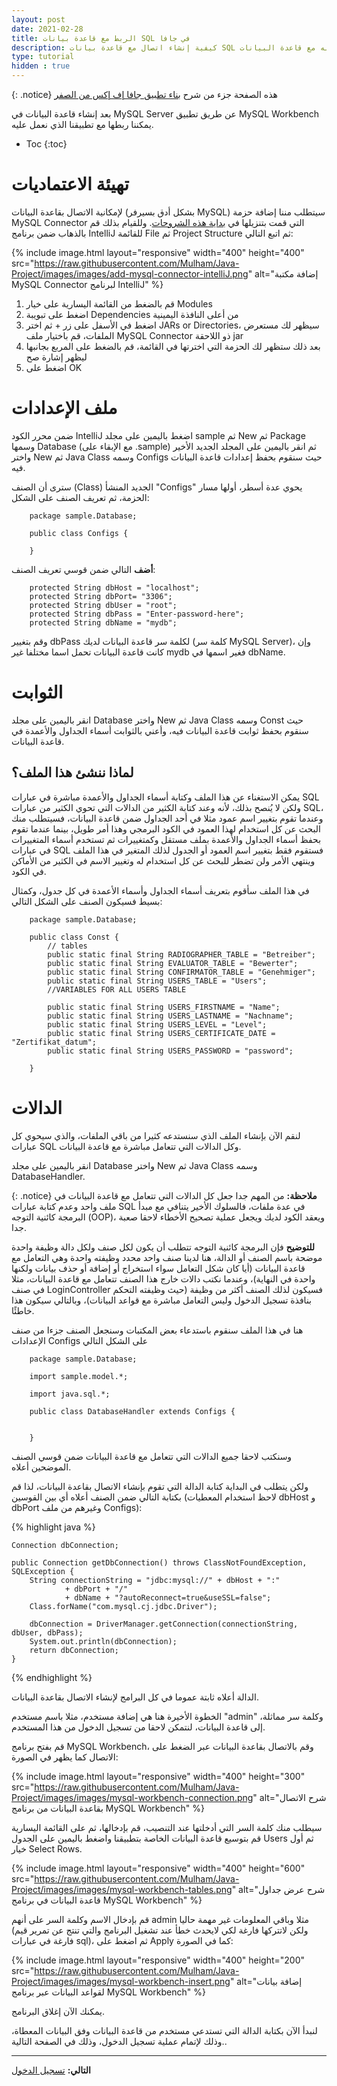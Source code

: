 ```yaml
---
layout: post
date: 2021-02-28
title: الربط مع قاعدة بيانات SQL في جافا
description: كيفية إنشاء اتصال مع قاعدة بيانات SQL من تطبيق جافا والتعامل منه مع قاعدة البيانات
type: tutorial
hidden : true
---
```


{: .notice}
هذه الصفحة جزء من شرح [بناء تطبيق جافا إف إكس من الصفر](/java-project-from-scratch)


بعد إنشاء قاعدة البيانات في MySQL Server عن طريق تطبيق MySQL Workbench يمكننا ربطها مع تطبيقنا الذي نعمل عليه.

* Toc
{:toc}

# تهيئة الاعتماديات

لإمكانية الاتصال بقاعدة البيانات (بشكل أدق بسيرفر MySQL) سيتطلب مننا إضافة حزمة MySQL Connector التي قمت بتنزيلها في [بداية هذه الشروحات](/java-project-from-scratch/#البرامج-والمكتبات-المستخدمة). وللقيام بذلك قم بالذهاب ضمن برنامج IntelliJ للقائمة File ثم Project Structure ثم اتبع التالي:


  {% include image.html layout="responsive" width="400" height="400" src="https://raw.githubusercontent.com/Mulham/Java-Project/images/images/add-mysql-connector-intelliJ.png" alt="إضافة مكتبة MySQL Connector لبرنامج IntelliJ" %}


1. قم بالضغط من القائمة اليسارية على خيار Modules 
2. اضغط على تبويبة Dependencies من أعلى النافذة اليمينية
3. اضغط في الأسفل على زر + ثم اختر JARs or Directories، سيظهر لك مستعرض الملفات، قم باختيار ملف MySQL Connector ذو اللاحقة jar 
4. بعد ذلك ستظهر لك الحزمة التي اخترتها في القائمة، قم بالضغط على المربع بجانبها ليظهر إشارة صح 
5. اضغط على OK


# ملف الإعدادات

ضمن محرر الكود IntelliJ اضغط باليمين على مجلد sample ثم New ثم Package وسمها Database (مع الإبقاء على .sample) ثم انقر باليمين على المجلد الجديد الأخير واختر New ثم Java Class وسمه Configs حيث سنقوم بحفظ إعدادات قاعدة البيانات فيه.

سترى أن الصنف (Class) الجديد المنشأ "Configs" يحوي عدة أسطر، أولها مسار الحزمة، ثم تعريف الصنف على الشكل:

        package sample.Database;

        public class Configs {

        }

**أضف** التالي ضمن قوسي تعريف الصنف:



        protected String dbHost = "localhost";
        protected String dbPort= "3306";
        protected String dbUser = "root";
        protected String dbPass = "Enter-password-here";
        protected String dbName = "mydb";

وقم بتغيير dbPass لكلمة سر قاعدة البيانات لديك (كلمة سر MySQL Server)، وإن كانت قاعدة البيانات تحمل اسما مختلفا غير mydb فغير اسمها في dbName.

# الثوابت

انقر باليمين على مجلد Database واختر New ثم Java Class وسمه Const حيث سنقوم بحفظ ثوابت قاعدة البيانات فيه، وأعني بالثوابت أسماء الجداول والأعمدة في قاعدة البيانات.

## لماذا ننشئ هذا الملف؟

يمكن الاستغناء عن هذا الملف وكتابة أسماء الجداول والأعمدة مباشرة في عبارات SQL ولكن لا يُنصح بذلك، ﻷنه وعند كتابة الكثير من الدالات التي تحوي الكثير من عبارات SQL، وعندما تقوم بتغيير اسم عمود مثلا في أحد الجداول ضمن قاعدة البيانات، فسيتطلب منك البحث عن كل استخدام لهذا العمود في الكود البرمجي وهذا أمر طويل، بينما عندما تقوم بحفظ أسماء الجداول والأعمدة بملف مستقل وكمتغييرات ثم تستخدم أسماء المتغييرات في عبارات SQL فستقوم فقط بتغيير اسم العمود أو الجدول لذلك المتغير في هذا الملف وينتهي الأمر ولن تضطر للبحث عن كل استخدام له وتغيير الاسم في الكثير من الأماكن في الكود.


في هذا الملف سأقوم بتعريف أسماء الجداول وأسماء الأعمدة في كل جدول، وكمثال بسيط فسيكون الصنف على الشكل التالي:


        package sample.Database;

        public class Const {
            // tables
            public static final String RADIOGRAPHER_TABLE = "Betreiber";
            public static final String EVALUATOR_TABLE = "Bewerter";
            public static final String CONFIRMATOR_TABLE = "Genehmiger";
            public static final String USERS_TABLE = "Users";
            //VARIABLES FOR ALL USERS TABLE

            public static final String USERS_FIRSTNAME = "Name";
            public static final String USERS_LASTNAME = "Nachname";
            public static final String USERS_LEVEL = "Level";
            public static final String USERS_CERTIFICATE_DATE = "Zertifikat_datum";
            public static final String USERS_PASSWORD = "password";

        }

# الدالات

لنقم الآن بإنشاء الملف الذي سنستدعه كثيرا من باقي الملفات، والذي سيحوي كل عبارات SQL وكل الدالات التي تتعامل مباشرة مع قاعدة البيانات.

انقر باليمين على مجلد Database واختر New ثم Java Class وسمه DatabaseHandler.


{: .notice}
**ملاحظة:** من المهم جدا جعل كل الدالات التي تتعامل مع قاعدة البيانات في ملف واحد وعدم كتابة عبارات SQL في عدة ملفات، فالسلوك الأخير يتنافي مع مبدأ البرمجة كائنية التوجه (OOP)، ويعقد الكود لديك ويجعل عملية تصحيح الأخطاء لاحقا صعبة جدا.

**للتوضيح** فإن البرمجة كائنية التوجه تتطلب أن يكون لكل صنف ولكل دالة وظيفة واحدة موضحة باسم الصنف أو الدالة، هنا لدينا صنف واحد محدد وظيفته واحدة وهي التعامل مع قاعدة البيانات (أيا كان شكل التعامل سواء استخراج أو إضافة أو حذف بيانات ولكنها واحدة في النهاية)، وعندما نكتب دالات خارج هذا الصنف تتعامل مع قاعدة البيانات، مثلا في صنف LoginController فسيكون لذلك الصنف أكثر من وظيفة (حيث وظيفته التحكم بنافذة تسجيل الدخول وليس التعامل مباشرة مع قواعد البيانات)، وبالتالي سيكون هذا خاطئًا.


هنا في هذا الملف سنقوم باستدعاء بعض المكتبات وسنجعل الصنف جزءا من صنف الإعدادات Configs على الشكل التالي


        package sample.Database;

        import sample.model.*;

        import java.sql.*;

        public class DatabaseHandler extends Configs {


        }

وسنكتب لاحقا جميع الدالات التي تتعامل مع قاعدة البيانات ضمن قوسي الصنف الموضحين أعلاه.

ولكن يتطلب في البداية كتابة الدالة التي تقوم بإنشاء الاتصال بقاعدة البيانات، لذا قم بكتابة التالي ضمن الصنف أعلاه أي بين القوسين (لاحظ استخدام المعطيات dbHost و dbPort وغيرهم من ملف Configs):


{% highlight java %}

    Connection dbConnection;

    public Connection getDbConnection() throws ClassNotFoundException, SQLException {
        String connectionString = "jdbc:mysql://" + dbHost + ":"
                + dbPort + "/"
                + dbName + "?autoReconnect=true&useSSL=false";
        Class.forName("com.mysql.cj.jdbc.Driver");

        dbConnection = DriverManager.getConnection(connectionString, dbUser, dbPass);
        System.out.println(dbConnection);
        return dbConnection;
    }

{% endhighlight %}

الدالة أعلاه ثابتة عموما في كل البرامج لإنشاء الاتصال بقاعدة البيانات.

الخطوة الأخيرة هنا هي إضافة مستخدم، مثلا باسم مستخدم "admin" وكلمة سر مماثلة، إلى قاعدة البيانات، لنتمكن لاحقا من تسجيل الدخول من هذا المستخدم.

قم بفتح برنامج MySQL Workbench، وقم بالاتصال بقاعدة البيانات عبر الضغط على الاتصال كما يظهر في الصورة:

{% include image.html layout="responsive" width="400" height="300" src="https://raw.githubusercontent.com/Mulham/Java-Project/images/images/mysql-workbench-connection.png" alt="شرح الاتصال بقاعدة البيانات من برنامج MySQL Workbench" %}

سيطلب منك كلمة السر التي أدخلتها عند التنصيب، قم بإدخالها، ثم على القائمة اليسارية قم بتوسيع قاعدة البيانات الخاصة بتطبيقنا واضغط باليمين على الجدول Users ثم أول خيار Select Rows.

{% include image.html layout="responsive" width="400" height="600" src="https://raw.githubusercontent.com/Mulham/Java-Project/images/images/mysql-workbench-tables.png" alt="شرح عرض جداول قاعدة البيانات في برنامج MySQL Workbench" %}

قم بإدخال الاسم وكلمة السر على أنهم admin مثلا وباقي المعلومات غير مهمة حاليا (ولكن لاتتركها فارغة لكي لايحدث خطأ عند تشغيل البرنامج والتي تنتج عن تمرير قيم فارغة في عبارات sql)، ثم اضغط على Apply كما في الصورة:

{% include image.html layout="responsive" width="400" height="200" src="https://raw.githubusercontent.com/Mulham/Java-Project/images/images/mysql-workbench-insert.png" alt="إضافة بيانات لقواعد البيانات عبر برنامج MySQL Workbench" %}

يمكنك الآن إغلاق البرنامج.

لنبدأ الآن بكتابة الدالة التي تستدعي مستخدم من قاعدة البيانات وفق البيانات المعطاة، وذلك لإتمام عملية تسجيل الدخول، وذلك في الصفحة التالية..

*******

**التالي:** [تسجيل الدخول](/java-sign-in)


